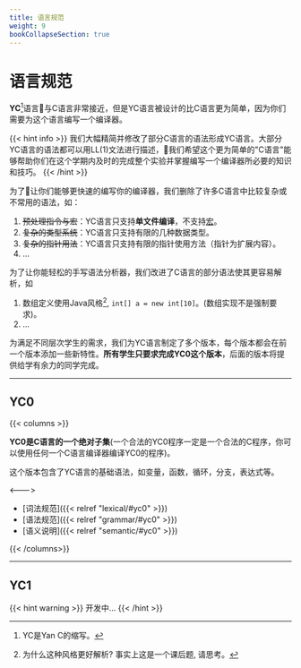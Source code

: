 ```yaml
---
title: 语言规范
weight: 9
bookCollapseSection: true
---
```


# 语言规范

**YC**[^1]语言与C语言非常接近，但是YC语言被设计的比C语言更为简单，因为你们需要为这个语言编写一个编译器。

{{< hint info >}}
我们大幅精简并修改了部分C语言的语法形成YC语言。大部分YC语言的语法都可以用LL(1)文法进行描述，我们希望这个更为简单的"C语言"能够帮助你们在这个学期内及时的完成整个实验并掌握编写一个编译器所必要的知识和技巧。
{{< /hint >}}

为了让你们能够更快速的编写你的编译器，我们删除了许多C语言中比较复杂或不常用的语法，如：

1. ~~预处理指令与宏~~：YC语言只支持**单文件编译**，不支持[宏](http://c.biancheng.net/view/1980.html)。
2. ~~复杂的类型系统~~：YC语言只支持有限的几种数据类型。
3. ~~复杂的指针用法~~：YC语言只支持有限的指针使用方法（指针为扩展内容）。
4. ...

为了让你能轻松的手写语法分析器，我们改进了C语言的部分语法使其更容易解析，如

1. 数组定义使用Java风格[^2], `int[] a = new int[10]`。(数组实现不是强制要求)。
2. ...

为满足不同层次学生的需求，我们为YC语言制定了多个版本，每个版本都会在前一个版本添加一些新特性。**所有学生只要求完成YC0这个版本**，后面的版本将提供给学有余力的同学完成。

---

## YC0

{{< columns >}}

**YC0是C语言的一个绝对子集**(一个合法的YC0程序一定是一个合法的C程序，你可以使用任何一个C语言编译器编译YC0的程序)。

这个版本包含了YC语言的基础语法，如变量，函数，循环，分支，表达式等。

<--->

- [词法规范]({{< relref "lexical/#yc0" >}})
- [语法规范]({{< relref "grammar/#yc0" >}})
- [语义说明]({{< relref "semantic/#yc0" >}})

{{< /columns>}}

---

## YC1

{{< hint warning >}}
开发中...
{{< /hint >}}

[^1]: YC是Yan C的缩写。
[^2]: 为什么这种风格更好解析? 事实上这是一个课后题, 请思考。

